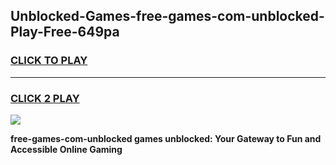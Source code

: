 
## Unblocked-Games-free-games-com-unblocked-Play-Free-649pa
<h3>
<a href="https://premium76.site?title=free-games-com-unblocked&ref=17A">CLICK TO PLAY</a></h3>
<hr>

<h3>
<a href="https://premium76.site?title=free-games-com-unblocked&ref=17A">CLICK 2 PLAY</a>
  
</h3>

<a href="https://premium76.site?title=free-games-com-unblocked&ref=17A"><img src="https://clearcache.store/games.png"></a>


**free-games-com-unblocked games unblocked: Your Gateway to Fun and Accessible Online Gaming**
